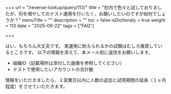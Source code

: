 +++
url = "/reverse-lookup/query/113/"
title = "社内で色々と試しておりましたが、IDを増やしてのテスト運用を行いたく、お願いしたいのですが如何でしょうか？"
menuTitle = ""
description = ""
toc = false
isDictionaly = true
weight = 113
date = "2025-09-22"
tags = ["FAQ"]

+++

はい、もちろん大丈夫です。
実運用に耐えられるかの試験はむしろ推奨しているところです。
以下の情報を添えて、本メール宛に返信をお願いします。

- 組織ID（記載場所は添付した画像を参照してください）
- テストで使用したいアカウントの合計数

情報をいただきましたら、１営業日以内に人数の追加と試用期間の延長（１ヶ月程度）をさせていただきます。
